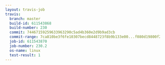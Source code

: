 ```yaml
---
layout: travis-job
travis:
  branch: master
  build-id: 611543868
  build-number: 230
  commit: 74467159259633963290c5ad4b360e2d9b9ad3cb
  commit-range: 7ca810be3f6fe10307becd8448723f8b9b133e00...f080d19800f25890f3164b46bccac2fccf930420
  job-id: 611543870
  job-number: 230.2
  os-name: linux
  test-result: 1
---
```

